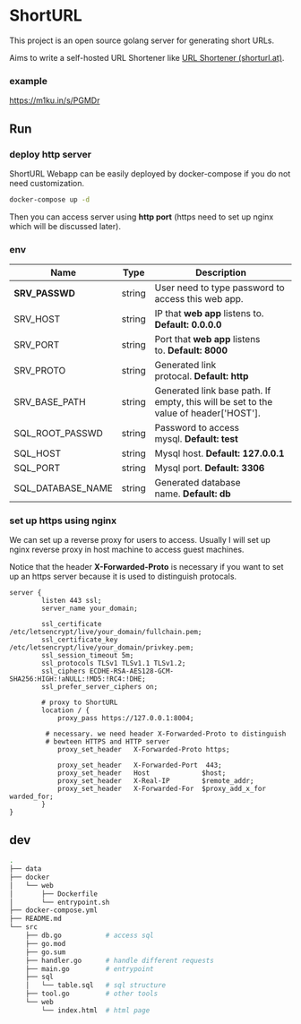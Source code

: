# ShortURL

This project is an open source golang server for generating short URLs.

Aims to write a self-hosted URL Shortener like [URL Shortener (shorturl.at)](https://www.shorturl.at/).

### example

https://m1ku.in/s/PGMDr

## Run

### deploy http server

ShortURL Webapp can be easily deployed by docker-compose if you do not need customization.

```bash
docker-compose up -d
```

Then you can access server using **http port** (https need to set up nginx which will be discussed later).

### env

| Name              | Type   | Description                                                                          |
| ----------------- | ------ | ------------------------------------------------------------------------------------ |
| **SRV_PASSWD**    | string | User need to type password to access this web app.                                   |
| SRV_HOST          | string | IP that **web app** listens to. **Default: 0.0.0.0**                                 |
| SRV_PORT          | string | Port that **web app** listens to. **Default: 8000**                                  |
| SRV_PROTO         | string | Generated link protocal. **Default: http**                                           |
| SRV_BASE_PATH     | string | Generated link base path. If empty, this will be set to the value of header['HOST']. |
| SQL_ROOT_PASSWD   | string | Password to access mysql. **Default: test**                                          |
| SQL_HOST          | string | Mysql host. **Default: 127.0.0.1**                                                   |
| SQL_PORT          | string | Mysql port. **Default: 3306**                                                        |
| SQL_DATABASE_NAME | string | Generated database name. **Default: db**                                             |

### set up https using nginx

We can set up a reverse proxy for users to access. Usually I will set up nginx reverse proxy in host machine to access guest machines.

Notice that the header **X-Forwarded-Proto** is necessary if you want to set up an https server because it is used to distinguish protocals.

```nginx
server {
        listen 443 ssl;
        server_name your_domain;

        ssl_certificate /etc/letsencrypt/live/your_domain/fullchain.pem;
        ssl_certificate_key /etc/letsencrypt/live/your_domain/privkey.pem;
        ssl_session_timeout 5m;
        ssl_protocols TLSv1 TLSv1.1 TLSv1.2;
        ssl_ciphers ECDHE-RSA-AES128-GCM-SHA256:HIGH:!aNULL:!MD5:!RC4:!DHE;
        ssl_prefer_server_ciphers on;

        # proxy to ShortURL
        location / {
            proxy_pass https://127.0.0.1:8004;

         # necessary. we need header X-Forwarded-Proto to distinguish 
         # bewteen HTTPS and HTTP server
            proxy_set_header   X-Forwarded-Proto https;

            proxy_set_header   X-Forwarded-Port  443;
            proxy_set_header   Host             $host;
            proxy_set_header   X-Real-IP        $remote_addr;
            proxy_set_header   X-Forwarded-For  $proxy_add_x_for
warded_for;
        }
}
```

## dev

```bash
.
├── data
├── docker
│   └── web
│       ├── Dockerfile
│       └── entrypoint.sh
├── docker-compose.yml
├── README.md
└── src
    ├── db.go           # access sql
    ├── go.mod
    ├── go.sum
    ├── handler.go      # handle different requests
    ├── main.go         # entrypoint
    ├── sql
    │   └── table.sql   # sql structure
    ├── tool.go         # other tools
    └── web
        └── index.html  # html page
```
